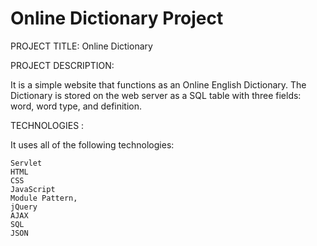 # Online Dictionary Project


PROJECT TITLE: Online Dictionary

PROJECT DESCRIPTION:

It is a simple website that functions as an Online English Dictionary. The Dictionary is
stored on the web server as a SQL table with three fields: word, word type, and definition. 

TECHNOLOGIES :

It uses all of the following technologies: 

    Servlet
    HTML
    CSS 
    JavaScript
    Module Pattern, 
    jQuery
    AJAX
    SQL
    JSON

